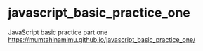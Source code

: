 # javascript_basic_practice_one
JavaScript basic practice part one
https://mumtahinamimu.github.io/javascript_basic_practice_one/
